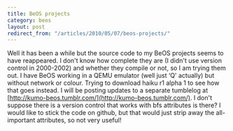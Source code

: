 ```yaml
---
title: BeOS projects
category: beos
layout: post
redirect_from: "/articles/2010/05/07/beos-projects/"
---
```

Well it has been a while but the source code to my BeOS projects seems to have reappeared. I don't know how complete they are (I didn't use version control in 2000-2002) and whether they compile or not, so I am trying them out. I have BeOS working in a QEMU emulator (well just ‘Q' actually) but without network or colour. Trying to download haiku r1 alpha 1 to see how that goes instead. I will be posting updates to a separate tumblelog at [http://kumo-beos.tumblr.com/](http://kumo-beos.tumblr.com/). I don't suppose there is a version control that works with bfs attributes is there? I would like to stick the code on github, but that would just strip away the all-important attributes, so not very useful!
